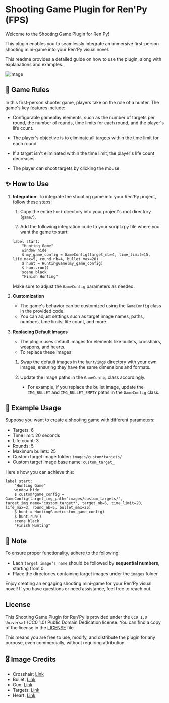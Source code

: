 # Shooting Game Plugin for Ren'Py (FPS)

Welcome to the Shooting Game Plugin for Ren'Py!

This plugin enables you to seamlessly integrate an immersive first-person shooting mini-game into your Ren'Py visual novel.

This readme provides a detailed guide on how to use the plugin, along with explanations and examples.

![image](https://img.itch.zone/aW1hZ2UvMjIwOTg2MC8xMzA2ODc4OS5wbmc=/original/pDDgi6.png)

## 🔫 Game Rules

In this first-person shooter game, players take on the role of a hunter. The game's key features include:

- Configurable gameplay elements, such as the number of targets per round, the number of rounds, time limits for each round, and the player's life count.

- The player's objective is to eliminate all targets within the time limit for each round.

- If a target isn't eliminated within the time limit, the player's life count decreases.

- The player can shoot targets by clicking the mouse.

## ✨ How to Use

1. <b>Integration</b>: To integrate the shooting game into your Ren'Py project, follow these steps:

   1. Copy the entire `hunt` directory into your project's root directory (`game/`).

   2. Add the following integration code to your script.rpy file where you want the game to start:

   ```renpy
   label start:
       "Hunting Game"
       window hide
       $ my_game_config = GameConfig(target_nb=4, time_limit=15, life_max=5, round_nb=4, bullet_max=20)
       $ hunt = HuntingGame(my_game_config)
       $ hunt.run()
       scene black
       "Finish Hunting"
   ```

   Make sure to adjust the `GameConfig` parameters as needed.

2. <b>Customization</b>

   - The game's behavior can be customized using the `GameConfig` class in the provided code.
   - You can adjust settings such as target image names, paths, numbers, time limits, life count, and more.

3. <b>Replacing Default Images</b>

   - The plugin uses default images for elements like bullets, crosshairs, weapons, and hearts.
   - To replace these images:

   1. Swap the default images in the `hunt/imgs` directory with your own images, ensuring they have the same dimensions and formats.

   2. Update the image paths in the `GameConfig` class accordingly.
      - For example, if you replace the bullet image, update the `IMG_BULLET` and `IMG_BULLET_EMPTY` paths in the `GameConfig` class.

## 👀 Example Usage

Suppose you want to create a shooting game with different parameters:

- Targets: 6
- Time limit: 20 seconds
- Life count: 3
- Rounds: 5
- Maximum bullets: 25
- Custom target image folder: `images/custom*targets/`
- Custom target image base name: `custom_target_`

Here's how you can achieve this:

```renpy
label start:
    "Hunting Game"
    window hide
    $ custom*game_config = GameConfig(target_img_path="images/custom_targets/", target_img_name='custom_target*', target_nb=6, time_limit=20, life_max=3, round_nb=5, bullet_max=25)
    $ hunt = HuntingGame(custom_game_config)
    $ hunt.run()
    scene black
    "Finish Hunting"
```

## 🚨 Note

To ensure proper functionality, adhere to the following:

- Each `target image's name` should be followed by <b>sequential numbers</b>, starting from 0.
- Place the directories containing target images under the `images` folder.

Enjoy creating an engaging shooting mini-game for your Ren'Py visual novel! If you have questions or need assistance, feel free to reach out.

## License

This Shooting Game Plugin for Ren'Py is provided under the `CC0 1.0 Universal` (CC0 1.0) Public Domain Dedication license. You can find a copy of the license in the [LICENSE](LICENSE) file.

This means you are free to use, modify, and distribute the plugin for any purpose, even commercially, without requiring attribution.

## 🎖️ Image Credits

- Crosshair: [Link](https://github.com/ColoradoStark/Renpy_Shooter/tree/master/game/hunt)
- Bullet: [Link](https://www.flaticon.com/free-icon/bullet_942477)
- Gun: [Link](https://www.pngwing.com/en/free-png-pbhhx)
- Targets: [Link](https://luizmelo.itch.io/monsters-creatures-fantasy)
- Heart: [Link](https://creazilla-store.fra1.digitaloceanspaces.com/emojis/56085/heart-suit-emoji-clipart-md.png)
